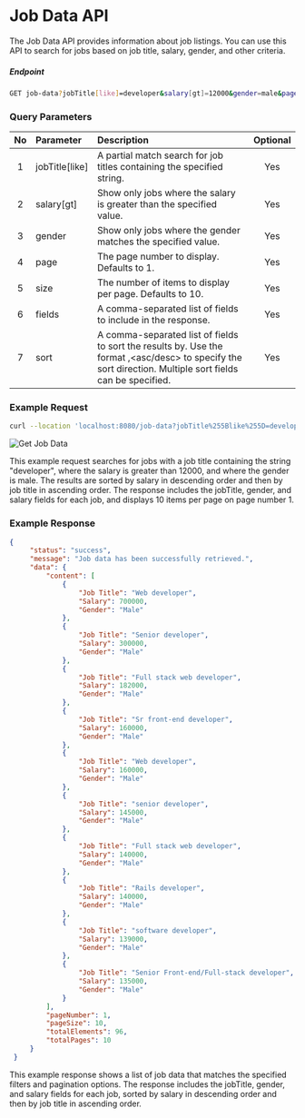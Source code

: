 # Job Data API
The Job Data API provides information about job listings. You can use this API to search for jobs based on job title, salary, gender, and other criteria.

##### Endpoint
```bash
GET job-data?jobTitle[like]=developer&salary[gt]=12000&gender=male&page=1&size=10&fields=jobTitle, gender, salary&sort=salary,desc&sort=jobTitle,asc
```

### Query Parameters
| No    | Parameter         | Description                                                               | Optional |
| :---: |    :---           |          :---                                                             |   :---:  |
| 1     | jobTitle[like]    | A partial match search for job titles containing the specified string.    |    Yes   |
| 2     | salary[gt]        | Show only jobs where the salary is greater than the specified value.      |    Yes   |
| 3     | gender            | Show only jobs where the gender matches the specified value.              |    Yes   |
| 4     | page              | The page number to display. Defaults to 1.                                |    Yes   |
| 5     | size              | The number of items to display per page. Defaults to 10.                  |    Yes   |
| 6     | fields            | A comma-separated list of fields to include in the response.              |    Yes   |
| 7     | sort              | A comma-separated list of fields to sort the results by. Use the format <field name>,<asc/desc> to specify the sort direction. Multiple sort fields can be specified. |    Yes   |

### Example Request

```bash
curl --location 'localhost:8080/job-data?jobTitle%255Blike%255D=developer&salary%255Bgt%255D=12000&gender=male&page=1&size=10&fields=jobTitle%2C%20gender%2C%20salary&sort=salary%2Cdesc&sort=jobTitle%2Casc'
```

![Get Job Data](https://user-images.githubusercontent.com/34326757/230900756-e66aea6e-6e6f-4dae-b406-aa0b5b7de393.png)

This example request searches for jobs with a job title containing the string "developer", where the salary is greater than 12000, and where the gender is male. The results are sorted by salary in descending order and then by job title in ascending order. The response includes the jobTitle, gender, and salary fields for each job, and displays 10 items per page on page number 1.

### Example Response
```json
{
     "status": "success",
     "message": "Job data has been successfully retrieved.",
     "data": {
         "content": [
             {
                 "Job Title": "Web developer",
                 "Salary": 700000,
                 "Gender": "Male"
             },
             {
                 "Job Title": "Senior developer",
                 "Salary": 300000,
                 "Gender": "Male"
             },
             {
                 "Job Title": "Full stack web developer",
                 "Salary": 182000,
                 "Gender": "Male"
             },
             {
                 "Job Title": "Sr front-end developer",
                 "Salary": 160000,
                 "Gender": "Male"
             },
             {
                 "Job Title": "Web developer",
                 "Salary": 160000,
                 "Gender": "Male"
             },
             {
                 "Job Title": "senior developer",
                 "Salary": 145000,
                 "Gender": "Male"
             },
             {
                 "Job Title": "Full stack web developer",
                 "Salary": 140000,
                 "Gender": "Male"
             },
             {
                 "Job Title": "Rails developer",
                 "Salary": 140000,
                 "Gender": "Male"
             },
             {
                 "Job Title": "software developer",
                 "Salary": 139000,
                 "Gender": "Male"
             },
             {
                 "Job Title": "Senior Front-end/Full-stack developer",
                 "Salary": 135000,
                 "Gender": "Male"
             }
         ],
         "pageNumber": 1,
         "pageSize": 10,
         "totalElements": 96,
         "totalPages": 10
     }
 }
 ```
 
 This example response shows a list of job data that matches the specified filters and pagination options. The response includes the jobTitle, gender, and salary fields for each job, sorted by salary in descending order and then by job title in ascending order.
